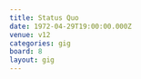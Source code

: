 ```yaml
---
title: Status Quo
date: 1972-04-29T19:00:00.000Z
venue: v12
categories: gig
board: 8
layout: gig
---
```

